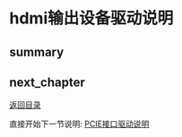 # hdmi输出设备驱动说明

## summary

## next_chapter

[返回目录](../README.md)

直接开始下一节说明: [PCIE接口驱动说明](./ch03-27.pcie.md)
